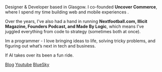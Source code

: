 Designer & Developer based in Glasgow. I co-founded **Uncover Commerce**, where I spend my time building web and mobile experiences .

Over the years, I’ve also had a hand in running **Nextfootball.com, Illicit Magazine, Founders Podcast, and Made By Logic**, which means I’ve juggled everything from code to  strategy (sometimes both at once). 

Im a programmer - I love bringing ideas to life, solving tricky problems, and figuring out what’s next in tech and business.

If AI takes over its been a fun ride.

[Blog](https://nanahugheslartey.com)
[Youtube](https://youtube.com/nanahugheslartey) 
[BlueSky](https://bsky.app/profile/nanahugheslartey.com)
